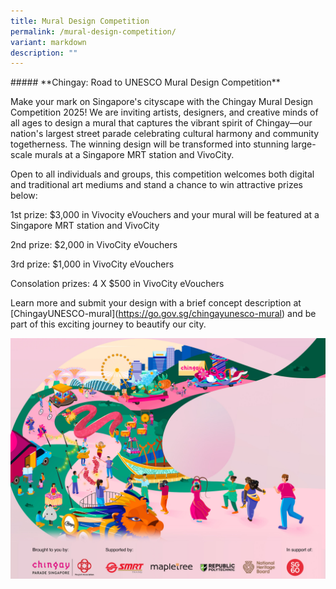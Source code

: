 ```yaml
---
title: Mural Design Competition
permalink: /mural-design-competition/
variant: markdown
description: ""
---
```

\##### \*\*Chingay: Road to UNESCO Mural Design Competition\*\*

Make your mark on Singapore's cityscape with the Chingay Mural Design Competition 2025! We are inviting artists, designers, and creative minds of all ages to design a mural that captures the vibrant spirit of Chingay—our nation's largest street parade celebrating cultural harmony and community togetherness. The winning design will be transformed into stunning large-scale murals at a Singapore MRT station and VivoCity.<br>

Open to all individuals and groups, this competition welcomes both digital and traditional art mediums and stand a chance to win attractive prizes below:<br>

1st prize: $3,000 in Vivocity eVouchers and your mural will be featured at a Singapore MRT station and VivoCity

2nd prize: $2,000 in VivoCity eVouchers

3rd prize: $1,000 in VivoCity eVouchers

Consolation prizes: 4 X $500 in VivoCity eVouchers<br>

Learn more and submit your design with a brief concept description at \[ChingayUNESCO-mural\](https://go.gov.sg/chingayunesco-mural) and be part of this exciting journey to beautify our city.<br>

<div style="max-width:50rem; overflow:hidden;"><a target="\_blank" href="https://supportchingaysg.gov.sg/"><img style="min-height:rem; object-fit: cover; position:relative; top:rem;" src="/images/1.jpg"></a></div>